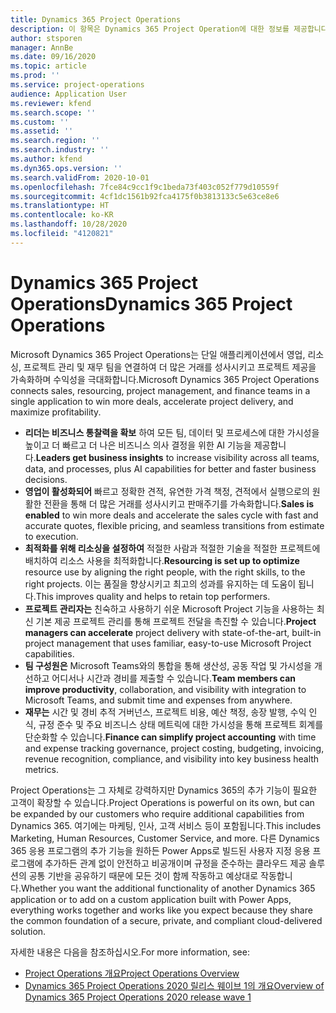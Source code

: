```yaml
---
title: Dynamics 365 Project Operations
description: 이 항목은 Dynamics 365 Project Operation에 대한 정보를 제공합니다.
author: stsporen
manager: AnnBe
ms.date: 09/16/2020
ms.topic: article
ms.prod: ''
ms.service: project-operations
audience: Application User
ms.reviewer: kfend
ms.search.scope: ''
ms.custom: ''
ms.assetid: ''
ms.search.region: ''
ms.search.industry: ''
ms.author: kfend
ms.dyn365.ops.version: ''
ms.search.validFrom: 2020-10-01
ms.openlocfilehash: 7fce84c9cc1f9c1beda73f403c052f779d10559f
ms.sourcegitcommit: 4cf1dc1561b92fca4175f0b3813133c5e63ce8e6
ms.translationtype: HT
ms.contentlocale: ko-KR
ms.lasthandoff: 10/28/2020
ms.locfileid: "4120821"
---
```

# <a name="dynamics-365-project-operations"></a><span data-ttu-id="1d785-103">Dynamics 365 Project Operations</span><span class="sxs-lookup"><span data-stu-id="1d785-103">Dynamics 365 Project Operations</span></span>

<span data-ttu-id="1d785-104">Microsoft Dynamics 365 Project Operations는 단일 애플리케이션에서 영업, 리소싱, 프로젝트 관리 및 재무 팀을 연결하여 더 많은 거래를 성사시키고 프로젝트 제공을 가속화하며 수익성을 극대화합니다.</span><span class="sxs-lookup"><span data-stu-id="1d785-104">Microsoft Dynamics 365 Project Operations connects sales, resourcing, project management, and finance teams in a single application to win more deals, accelerate project delivery, and maximize profitability.</span></span>

-   <span data-ttu-id="1d785-105">**리더는 비즈니스 통찰력을 확보** 하여 모든 팀, 데이터 및 프로세스에 대한 가시성을 높이고 더 빠르고 더 나은 비즈니스 의사 결정을 위한 AI 기능을 제공합니다.</span><span class="sxs-lookup"><span data-stu-id="1d785-105">**Leaders get business insights** to increase visibility across all teams, data, and processes, plus AI capabilities for better and faster business decisions.</span></span>
-   <span data-ttu-id="1d785-106">**영업이 활성화되어** 빠르고 정확한 견적, 유연한 가격 책정, 견적에서 실행으로의 원활한 전환을 통해 더 많은 거래를 성사시키고 판매주기를 가속화합니다.</span><span class="sxs-lookup"><span data-stu-id="1d785-106">**Sales is enabled** to win more deals and accelerate the sales cycle with fast and accurate quotes, flexible pricing, and seamless transitions from estimate to execution.</span></span>
-   <span data-ttu-id="1d785-107">**최적화를 위해 리소싱을 설정하여** 적절한 사람과 적절한 기술을 적절한 프로젝트에 배치하여 리소스 사용을 최적화합니다.</span><span class="sxs-lookup"><span data-stu-id="1d785-107">**Resourcing is set up to optimize** resource use by aligning the right people, with the right skills, to the right projects.</span></span> <span data-ttu-id="1d785-108">이는 품질을 향상시키고 최고의 성과를 유지하는 데 도움이 됩니다.</span><span class="sxs-lookup"><span data-stu-id="1d785-108">This improves quality and helps to retain top performers.</span></span>
-   <span data-ttu-id="1d785-109">**프로젝트 관리자는** 친숙하고 사용하기 쉬운 Microsoft Project 기능을 사용하는 최신 기본 제공 프로젝트 관리를 통해 프로젝트 전달을 촉진할 수 있습니다.</span><span class="sxs-lookup"><span data-stu-id="1d785-109">**Project managers can accelerate** project delivery with state-of-the-art, built-in project management that uses familiar, easy-to-use Microsoft Project capabilities.</span></span>
-   <span data-ttu-id="1d785-110">**팀 구성원은** Microsoft Teams와의 통합을 통해 생산성, 공동 작업 및 가시성을 개선하고 어디서나 시간과 경비를 제출할 수 있습니다.</span><span class="sxs-lookup"><span data-stu-id="1d785-110">**Team members can improve productivity**, collaboration, and visibility with integration to Microsoft Teams, and submit time and expenses from anywhere.</span></span>
-   <span data-ttu-id="1d785-111">**재무는** 시간 및 경비 추적 거버넌스, 프로젝트 비용, 예산 책정, 송장 발행, 수익 인식, 규정 준수 및 주요 비즈니스 상태 메트릭에 대한 가시성을 통해 프로젝트 회계를 단순화할 수 있습니다.</span><span class="sxs-lookup"><span data-stu-id="1d785-111">**Finance can simplify project accounting** with time and expense tracking governance, project costing, budgeting, invoicing, revenue recognition, compliance, and visibility into key business health metrics.</span></span>

<span data-ttu-id="1d785-112">Project Operations는 그 자체로 강력하지만 Dynamics 365의 추가 기능이 필요한 고객이 확장할 수 있습니다.</span><span class="sxs-lookup"><span data-stu-id="1d785-112">Project Operations is powerful on its own, but can be expanded by our customers who require additional capabilities from Dynamics 365.</span></span> <span data-ttu-id="1d785-113">여기에는 마케팅, 인사, 고객 서비스 등이 포함됩니다.</span><span class="sxs-lookup"><span data-stu-id="1d785-113">This includes Marketing, Human Resources, Customer Service, and more.</span></span> <span data-ttu-id="1d785-114">다른 Dynamics 365 응용 프로그램의 추가 기능을 원하든 Power Apps로 빌드된 사용자 지정 응용 프로그램에 추가하든 관계 없이 안전하고 비공개이며 규정을 준수하는 클라우드 제공 솔루션의 공통 기반을 공유하기 때문에 모든 것이 함께 작동하고 예상대로 작동합니다.</span><span class="sxs-lookup"><span data-stu-id="1d785-114">Whether you want the additional functionality of another Dynamics 365 application or to add on a custom application built with Power Apps, everything works together and works like you expect because they share the common foundation of a secure, private, and compliant cloud-delivered solution.</span></span>

<span data-ttu-id="1d785-115">자세한 내용은 다음을 참조하십시오.</span><span class="sxs-lookup"><span data-stu-id="1d785-115">For more information, see:</span></span>

- [<span data-ttu-id="1d785-116">Project Operations 개요</span><span class="sxs-lookup"><span data-stu-id="1d785-116">Project Operations Overview</span></span>](https://dynamics.microsoft.com/en-us/project-operations/overview/)
- [<span data-ttu-id="1d785-117">Dynamics 365 Project Operations 2020 릴리스 웨이브 1의 개요</span><span class="sxs-lookup"><span data-stu-id="1d785-117">Overview of Dynamics 365 Project Operations 2020 release wave 1</span></span>](https://docs.microsoft.com/dynamics365-release-plan/2020wave1/dynamics365-project-operations/)

